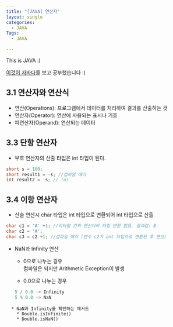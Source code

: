 ```yaml
---
title: "[JAVA] 연산자"
layout: single
categories:
  - JAVA
Tags:
  - JAVA

---
```

This is JAVA :)  

[이것이 자바다](https://www.aladin.co.kr/shop/wproduct.aspx?ItemId=50563128)를 보고 공부했습니다 :)

## 3.1 연산자와 연산식  
* 연산(Operations): 프로그램에서 데이터를 처리하여 결과를 산출하는 것  
* 연산자(Operator): 연산에 사용되는 표시나 기호  
* 피연산자(Operand): 연산되는 데이터  

## 3.3 단항 연산자 
* 부호 연산자의 산출 타입은 int 타입이 된다.  
```java
short s = 100;
short result1 = -s; //컴파일 에러
int result2 = -s; // (o) 
```
## 3.4 이항 연산자  
* 산술 연산시 char 타입은 int 타입으로 변환되어 int 타입으로 산출  
```java
char c1 = 'A' +1; //리터럴 간의 연산이라 타입 변환 없음. 결과값: B  
char c2 = 'A';
char c3 = c2 +1; //컴파일 에러 (변수 c2가 int 타입으로 변환된 후 연산)
```
* NaN과 Infinity 연산  
  * 0으로 나누는 경우    
    컴파일은 되지만 Arithmetic Exception이 발생    
  
  * 0.0으로 나누는 경우  
   ```java
   5 / 0.0 -> Infinity  
   5 % 0.0 -> NaN
```
  * NaN과 Infinity를 확인하는 메서드  
    * Double.isInfinite()
    * Double.isNaN()  
  



